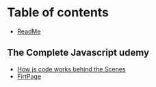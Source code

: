 # Table of contents

* [ReadMe](README.md)

## The Complete Javascript udemy

* [How js code works behind the Scenes](the-complete-javascript-udemy/untitled.md)
* [FirtPage](the-complete-javascript-udemy/firtpage.md)

